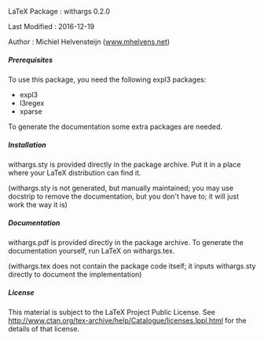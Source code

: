 LaTeX Package : withargs 0.2.0

Last Modified : 2016-12-19

Author        : Michiel Helvensteijn  (www.mhelvens.net)


##### Prerequisites #####

To use this package, you need the following expl3 packages:
* expl3
* l3regex
* xparse

To generate the documentation some extra packages are needed.


##### Installation #####

withargs.sty is provided directly in the package archive. Put
it in a place where your LaTeX distribution can find it.

(withargs.sty is not generated, but manually maintained; you
 may use docstrip to remove the documentation, but you don't
 have to; it will just work the way it is)


##### Documentation #####

withargs.pdf is provided directly in the package archive. To
generate the documentation yourself, run LaTeX on withargs.tex.

(withargs.tex does not contain the package code itself; it inputs
 withargs.sty directly to document the implementation)


##### License #####

This material is subject to the LaTeX Project Public License. See
http://www.ctan.org/tex-archive/help/Catalogue/licenses.lppl.html 
for the details of that license.
